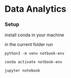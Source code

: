 # Data Analytics



### Setup

install conda in your machine

in the current folder run

    python3 -m venv notbook-env
    
    conda activate notbook-env

    jupyter notebook

